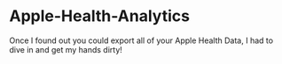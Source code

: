 # Apple-Health-Analytics
Once I found out you could export all of your Apple Health Data, I had to dive in and get my hands dirty!
